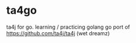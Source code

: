 # ta4go
ta4j for go. learning / practicing golang
go port of https://github.com/ta4j/ta4j (wet dreamz)
